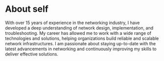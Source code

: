 # About self

With over 15 years of experience in the networking industry, I have developed a deep understanding of network design, implementation, and troubleshooting. My career has allowed me to work with a wide range of technologies and solutions, helping organizations build reliable and scalable network infrastructures. I am passionate about staying up-to-date with the latest advancements in networking and continuously improving my skills to deliver effective solutions.